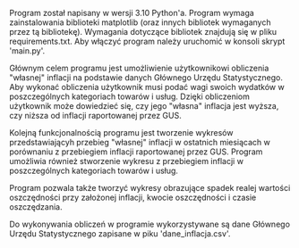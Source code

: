 Program został napisany w wersji 3.10 Python'a.
Program wymaga zainstalowania biblioteki matplotlib (oraz innych bibliotek wymaganych przez tą bibliotekę).
Wymagania dotyczące bibliotek znajdują się w pliku requirements.txt.
Aby włączyć program należy uruchomić w konsoli skrypt 'main.py'.

Głównym celem programu jest umożliwienie użytkownikowi obliczenia "własnej" inflacji na podstawie danych Głównego Urzędu Statystycznego.
Aby wykonać obliczenia użytkownik musi podać wagi swoich wydatków w poszczególnych kategoriach towarów i usług.
Dzięki obliczeniom użytkownik może dowiedzieć się, czy jego "własna" inflacja jest wyższa, czy niższa od inflacji raportowanej przez GUS.
 
Kolejną funkcjonalnością programu jest tworzenie wykresów przedstawiającyh przebieg "własnej" inflacji w ostatnich miesiącach w porównaniu
z przebiegiem inflacji raportowanej przez GUS. Program umożliwia również stworzenie wykresu z przebiegiem inflacji w poszczególnych kategoriach towarów i usług.

Program pozwala także tworzyć wykresy obrazujące spadek realej wartości oszczędności przy założonej inflacji, kwocie oszczędności i czasie oszczędzania.

Do wykonywania obliczeń w programie wykorzystywane są dane Głównego Urzędu Statystycznego zapisane w piku 'dane_inflacja.csv'.

